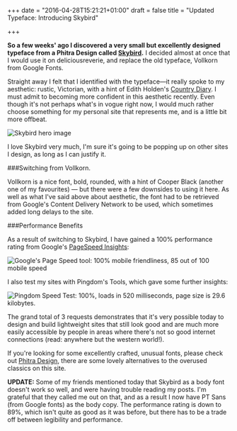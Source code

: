 +++
date = "2016-04-28T15:21:21+01:00"
draft = false
title = "Updated Typeface: Introducing Skybird"

+++

**So a few weeks' ago I discovered a very small but excellently designed typeface from a Phitra Design called [Skybird](http://phitradesign-fonts.com/#skybird "Phitra Design - Skybird").** I decided almost at once that I would use it on deliciousreverie, and replace the old typeface, Vollkorn from Google Fonts.

Straight away I felt that I identified with the typeface—it really spoke to my aesthetic: rustic, Victorian, with a hint of Edith Holden's [Country Diary](http://www.countrydiary.co.uk/ "Country Diary of an Edwardian Lady"). I must admit to becoming more confident in this aesthetic recently. Even though it's not perhaps what's in vogue right now, I would much rather choose something for my personal site that represents me, and is a little bit more offbeat.

![Skybird hero image](/perch/resources/skybird-hero-image.jpg)

I love Skybird very much, I'm sure it's going to be popping up on other sites I design, as long as I can justify it.

###Switching from Vollkorn.

Vollkorn is a nice font, bold, rounded, with a hint of Cooper Black (another one of my favourites) — but there were a few downsides to using it here. As well as what I've said above about aesthetic, the font had to be retrieved from Google's Content Delivery Network to be used, which sometimes added long delays to the site.

###Performance Benefits

As a result of switching to Skybird, I have gained a 100% performance rating from Google's [PageSpeed Insights](https://developers.google.com/speed/pagespeed/ "Page Speed Insights test"):

![Google's Page Speed tool: 100% mobile friendliness, 85 out of 100 mobile speed](/perch/resources/screen-shot-2016-06-12-at-16.17.33.png)

I also test my sites with Pingdom's Tools, which gave some further insights:

![Pingdom Speed Test: 100%, loads in 520 milliseconds, page size is 29.6 kilobytes.](/perch/resources/screen-shot-2016-06-12-at-16.12.51.png)

The grand total of 3 requests demonstrates that it's very possible today to design and build lightweight sites that still look good and are much more easily accessible by people in areas where there's not so good internet connections (read: anywhere but the western world!).

If you're looking for some excellently crafted, unusual fonts, please check out [Phitra Design](http://phitradesign-fonts.com/ "Phitra Design fonts home"), there are some lovely alternatives to the overused classics on this site.

**UPDATE:** Some of my friends mentioned today that Skybird as a body font doesn't work so well, and were having trouble reading my posts. I'm grateful that they called me out on that, and as a result I now have PT Sans (from Google fonts) as the body copy. The performance rating is down to 89%, which isn't quite as good as it was before, but there has to be a trade off between legibility and performance.
